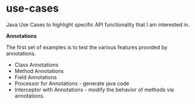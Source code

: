 use-cases
=========

Java Use Cases to highlight specific API functionality that I am interested in.   


**Annotations**

The first set of examples is to test the various features provided by annotations.  

* Class Annotations
* Method Annotations
* Field Annotations
* Processor for Annotations - generate java code
* Interceptor with Annotations - modify the behavior of methods via annotations.
